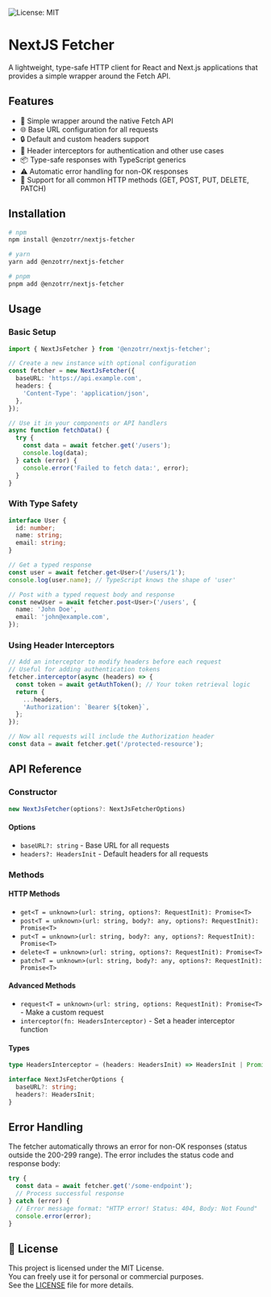 ![License: MIT](https://img.shields.io/badge/License-MIT-yellow.svg)

# NextJS Fetcher

A lightweight, type-safe HTTP client for React and Next.js applications that provides a simple wrapper around the Fetch API.

## Features

- 🔄 Simple wrapper around the native Fetch API
- 🌐 Base URL configuration for all requests
- 🔒 Default and custom headers support
- 🔧 Header interceptors for authentication and other use cases
- 📦 Type-safe responses with TypeScript generics
- ⚠️ Automatic error handling for non-OK responses
- 🧩 Support for all common HTTP methods (GET, POST, PUT, DELETE, PATCH)

## Installation

```bash
# npm
npm install @enzotrr/nextjs-fetcher

# yarn
yarn add @enzotrr/nextjs-fetcher

# pnpm
pnpm add @enzotrr/nextjs-fetcher
```

## Usage

### Basic Setup

```typescript
import { NextJsFetcher } from '@enzotrr/nextjs-fetcher';

// Create a new instance with optional configuration
const fetcher = new NextJsFetcher({
  baseURL: 'https://api.example.com',
  headers: {
    'Content-Type': 'application/json',
  },
});

// Use it in your components or API handlers
async function fetchData() {
  try {
    const data = await fetcher.get('/users');
    console.log(data);
  } catch (error) {
    console.error('Failed to fetch data:', error);
  }
}
```

### With Type Safety

```typescript
interface User {
  id: number;
  name: string;
  email: string;
}

// Get a typed response
const user = await fetcher.get<User>('/users/1');
console.log(user.name); // TypeScript knows the shape of 'user'

// Post with a typed request body and response
const newUser = await fetcher.post<User>('/users', {
  name: 'John Doe',
  email: 'john@example.com',
});
```

### Using Header Interceptors

```typescript
// Add an interceptor to modify headers before each request
// Useful for adding authentication tokens
fetcher.interceptor(async (headers) => {
  const token = await getAuthToken(); // Your token retrieval logic
  return {
    ...headers,
    'Authorization': `Bearer ${token}`,
  };
});

// Now all requests will include the Authorization header
const data = await fetcher.get('/protected-resource');
```

## API Reference

### Constructor

```typescript
new NextJsFetcher(options?: NextJsFetcherOptions)
```

#### Options

- `baseURL?: string` - Base URL for all requests
- `headers?: HeadersInit` - Default headers for all requests

### Methods

#### HTTP Methods

- `get<T = unknown>(url: string, options?: RequestInit): Promise<T>`
- `post<T = unknown>(url: string, body?: any, options?: RequestInit): Promise<T>`
- `put<T = unknown>(url: string, body?: any, options?: RequestInit): Promise<T>`
- `delete<T = unknown>(url: string, options?: RequestInit): Promise<T>`
- `patch<T = unknown>(url: string, body?: any, options?: RequestInit): Promise<T>`

#### Advanced Methods

- `request<T = unknown>(url: string, options: RequestInit): Promise<T>` - Make a custom request
- `interceptor(fn: HeadersInterceptor)` - Set a header interceptor function

#### Types

```typescript
type HeadersInterceptor = (headers: HeadersInit) => HeadersInit | Promise<HeadersInit>;

interface NextJsFetcherOptions {
  baseURL?: string;
  headers?: HeadersInit;
}
```

## Error Handling

The fetcher automatically throws an error for non-OK responses (status outside the 200-299 range). The error includes the status code and response body:

```typescript
try {
  const data = await fetcher.get('/some-endpoint');
  // Process successful response
} catch (error) {
  // Error message format: "HTTP error! Status: 404, Body: Not Found"
  console.error(error);
}
```

## 📄 License

This project is licensed under the MIT License.  
You can freely use it for personal or commercial purposes.  
See the [LICENSE](./LICENSE) file for more details.
